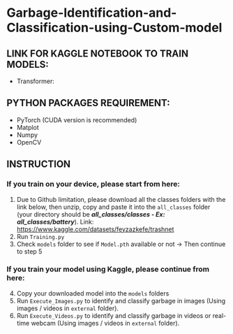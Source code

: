 # Garbage-Identification-and-Classification-using-Custom-model
## LINK FOR KAGGLE NOTEBOOK TO TRAIN MODELS:
- Transformer: 
## PYTHON PACKAGES REQUIREMENT:
- PyTorch (CUDA version is recommended)
- Matplot
- Numpy
- OpenCV
## INSTRUCTION
### If you train on your device, please start from here:
1. Due to Github limitation, please download all the classes folders with the link below, then unzip, copy and paste it into the `all_classes` folder (your directory should be ***all_classes/classes - Ex: all_classes/battery***). Link: https://www.kaggle.com/datasets/feyzazkefe/trashnet
2. Run `Training.py`
3. Check `models` folder to see if `Model.pth` available or not -> Then continue to step 5
### If you train your model using Kaggle, please continue from here:
4. Copy your downloaded model into the `models` folders
5. Run `Execute_Images.py` to identify and classify garbage in images (Using images / videos in `external` folder).
6. Run `Execute_Videos.py` to identify and classify garbage in videos or real-time webcam (Using images / videos in `external` folder).

